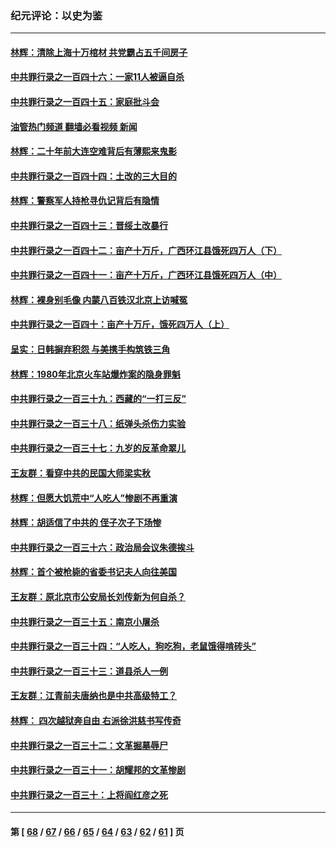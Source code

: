 ### 纪元评论：以史为鉴
---
#### [林辉：清除上海十万棺材 共党霸占五千间房子](../../pages/nsc1028/n14033735.md?07150330) 
#### [中共罪行录之一百四十六：一家11人被逼自杀](../../pages/nsc1028/n14032932.md?07150330) 
#### [中共罪行录之一百四十五：家庭批斗会](../../pages/nsc1028/n14031487.md?07150330) 
#### [油管热门频道 翻墙必看视频 新闻](ok?07150330)
#### [林辉：二十年前大连空难背后有薄熙来鬼影](../../pages/nsc1028/n14031069.md?07150330) 
#### [中共罪行录之一百四十四：土改的三大目的](../../pages/nsc1028/n14030522.md?07150330) 
#### [林辉：警察军人持枪寻仇记背后有隐情](../../pages/nsc1028/n14029745.md?07150330) 
#### [中共罪行录之一百四十三：晋绥土改暴行](../../pages/nsc1028/n14029965.md?07150330) 
#### [中共罪行录之一百四十二：亩产十万斤，广西环江县饿死四万人（下）](../../pages/nsc1028/n14027911.md?07150330) 
#### [中共罪行录之一百四十一：亩产十万斤，广西环江县饿死四万人（中）](../../pages/nsc1028/n14027089.md?07150330) 
#### [林辉：裸身别毛像 内蒙八百铁汉北京上访喊冤](../../pages/nsc1028/n14026693.md?07150330) 
#### [中共罪行录之一百四十：亩产十万斤，饿死四万人（上）](../../pages/nsc1028/n14026657.md?07150330) 
#### [呈实：日韩摒弃积怨 与美携手构筑铁三角](../../pages/nsc1028/n14025196.md?07150330) 
#### [林辉：1980年北京火车站爆炸案的隐身罪魁](../../pages/nsc1028/n14024093.md?07150330) 
#### [中共罪行录之一百三十九：西藏的“一打三反”](../../pages/nsc1028/n14024088.md?07150330) 
#### [中共罪行录之一百三十八：纸弹头杀伤力实验](../../pages/nsc1028/n14022692.md?07150330) 
#### [中共罪行录之一百三十七：九岁的反革命翠儿](../../pages/nsc1028/n14020997.md?07150330) 
#### [王友群：看穿中共的民国大师梁实秋](../../pages/nsc1028/n14020649.md?07150330) 
#### [林辉：但愿大饥荒中“人吃人”惨剧不再重演](../../pages/nsc1028/n14020531.md?07150330) 
#### [林辉：胡适信了中共的 侄子次子下场惨](../../pages/nsc1028/n14019760.md?07150330) 
#### [中共罪行录之一百三十六：政治局会议朱德挨斗](../../pages/nsc1028/n14017983.md?07150330) 
#### [林辉：首个被枪毙的省委书记夫人向往美国](../../pages/nsc1028/n14017481.md?07150330) 
#### [王友群：原北京市公安局长刘传新为何自杀？](../../pages/nsc1028/n14016995.md?07150330) 
#### [中共罪行录之一百三十五：南京小屠杀](../../pages/nsc1028/n14015189.md?07150330) 
#### [中共罪行录之一百三十四：“人吃人，狗吃狗，老鼠饿得啃砖头”](../../pages/nsc1028/n14014478.md?07150330) 
#### [中共罪行录之一百三十三：道县杀人一例](../../pages/nsc1028/n14014033.md?07150330) 
#### [王友群：江青前夫唐纳也是中共高级特工？](../../pages/nsc1028/n14011375.md?07150330) 
#### [林辉： 四次越狱奔自由 右派徐洪慈书写传奇](../../pages/nsc1028/n14010438.md?07150330) 
#### [中共罪行录之一百三十二：文革掘墓辱尸](../../pages/nsc1028/n14009626.md?07150330) 
#### [中共罪行录之一百三十一：胡耀邦的文革惨剧](../../pages/nsc1028/n14007184.md?07150330) 
#### [中共罪行录之一百三十：上将阎红彦之死](../../pages/nsc1028/n14004426.md?07150330) 

---
#### 第 [ [68](./68.md?07150330) / [67](./67.md?07150330) / [66](./66.md?07150330) / [65](./65.md?07150330) / [64](./64.md?07150330) / [63](./63.md?07150330) / [62](./62.md?07150330) / [61](./61.md?07150330) ] 页
